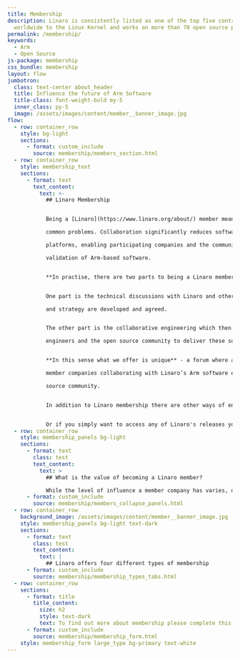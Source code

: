 ```yaml
---
title: Membership
description: Linaro is consistently listed as one of the top five contributors
  worldwide to the Linux Kernel and works on more than 70 open source projects.
permalink: /membership/
keywords:
  - Arm
  - Open Source
js-package: membership
css_bundle: membership
layout: flow
jumbotron:
  class: text-center about_header
  title: Influence the future of Arm Software
  title-class: font-weight-bold my-5
  inner_class: py-5
  image: /assets/images/content/member__banner_image.jpg
flow:
  - row: container_row
    style: bg-light
    sections:
      - format: custom_include
        source: membership/members_section.html
  - row: container_row
    style: membership_text
    sections:
      - format: text
        text_content:
          text: >-
            ## Linaro Membership


            Being a [Linaro](https://www.linaro.org/about/) member means collaborating on projects which help enable new markets on Arm and solve

            common problems. Collaboration significantly reduces software fragmentation across the many Arm

            platforms, enabling participating companies and the community to reduce their costs for development and

            validation of Arm-based software.


            **In practise, there are two parts to being a Linaro member.** 


            One part is the technical discussions with Linaro and other industry leaders in which roadmaps

            and strategy are developed and agreed.


            The other part is the collaborative engineering which then takes place between Linaro, member

            engineers and the open source community to deliver these solutions.


            **In this sense what we offer is unique** - a forum where actual software engineering happens as a result of

            member companies collaborating with Linaro’s Arm software experts, other industry leaders and the open

            source community.


            In addition to Linaro membership there are other ways of engaging with Linaro. If you need help building a product on Arm and want to leverage Linaro’s Arm and open source expertise, then partnering with [Linaro Developer Services](https://www.linaro.org/services/) is the right option for you.  


            Or if you simply want to access any of Linaro's releases you can find these on our [Downloads page](https://www.linaro.org/downloads/). We also provide support to the community in addition to our members and services customers. To submit a support query go to the [Linaro Support](https://www.linaro.org/support/) page.
  - row: container_row
    style: membership_panels bg-light
    sections:
      - format: text
        class: test
        text_content:
          text: >
            ## What is the value of becoming a Linaro member?

            While the level of influence a member company has varies, depending on what membership type they have, all members benefit from three key factors.
      - format: custom_include
        source: membership/members_collapse_panels.html
  - row: container_row
    background_image: /assets/images/content/member__banner_image.jpg
    style: membership_panels bg-light text-dark
    sections:
      - format: text
        class: test
        text_content:
          text: |
            ## Linaro offers four different types of membership
      - format: custom_include
        source: membership/membership_types_tabs.html
  - row: container_row
    sections:
      - format: title
        title_content:
          size: h2
          style: text-dark
          text: To find out more about membership please complete this form
      - format: custom_include
        source: membership/membership_form.html
    style: membership_form large_type bg-primary text-white
---
```

